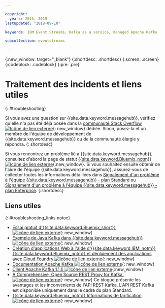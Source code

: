 ```yaml
---

copyright:
  years: 2015, 2019
lastupdated: "2018-09-10"

keywords: IBM Event Streams, Kafka as a service, managed Apache Kafka

subcollection: eventstreams

---
```


{:new_window: target="_blank"}
{:shortdesc: .shortdesc}
{:screen: .screen}
{:codeblock: .codeblock}
{:pre: .pre}



# Traitement des incidents et liens utiles
{: #troubleshooting}

Si vous avez une question sur {{site.data.keyword.messagehub}}, vérifiez qu'elle n'a pas été déjà posée dans la [communauté Stack Overflow ![Icône de lien externe](../../icons/launch-glyph.svg "Icône de lien externe")](https://stackoverflow.com/questions/tagged/ibm-eventstreams){: new_window} dédiée.
Sinon, posez-la et un membre de l'équipe de développement de {{site.data.keyword.messagehub}} ou de la communauté élargie y répondra.
{: shortdesc}

Si vous rencontrez un problème lié à {{site.data.keyword.messagehub}}, consultez d'abord la page de statut [{{site.data.keyword.Bluemix_notm}}![Icône de lien externe](../../icons/launch-glyph.svg "Icône de lien externe")](https://cloud.ibm.com/status?selected=status){:new_window}.
Si vous souhaitez ensuite obtenir de l'aide de l'équipe {{site.data.keyword.messagehub}}, assurez-vous de collecter toutes les informations détaillées dans [Signalement d'un problème à l'équipe {{site.data.keyword.messagehub}} - plan Standard](/docs/services/EventStreams?topic=eventstreams-report_problem) ou [Signalement d'un problème à l'équipe {{site.data.keyword.messagehub}} - plan Enterprise](/docs/services/EventStreams?topic=eventstreams-report_problem).
{:shortdesc}

## Liens utiles
{: #troubleshooting_links notoc}

*  [Essai gratuit d'{{site.data.keyword.Bluemix_short}} ![Icône de lien externe](../../icons/launch-glyph.svg "Icône de lien externe")](https://apps.admin.ibmcloud.com/manage/trial/bluemix.html){: new_window}
*  [Exemple de Java Kafka dans {{site.data.keyword.messagehub}}![Icône de lien externe](../../icons/launch-glyph.svg "Icône de lien externe")](https://github.com/ibm-messaging/event-streams-samples/tree/master/kafka-java-console-sample){: new_window}
*  [Création d'applications Web à l'aide d'{{site.data.keyword.IBM_notm}} {{site.data.keyword.Bluemix_notm}} et déploiement des applications avec Cloud Foundry ![Icône de lien externe](../../icons/launch-glyph.svg "Icône de lien externe")](https://cloud.ibm.com/docs/starters?topic=starters-download-modify-and-redeploy-your-cloud-foundry-app-with-the-command-line-interface#download-modify-and-redeploy-your-cloud-foundry-app-with-the-command-line-interface){: new_window}
*  [Documentation Apache Kafka ![Icône de lien externe](../../icons/launch-glyph.svg "Icône de lien externe")](http://kafka.apache.org/documentation.html){: new_window}
*  [Client Apache Kafka 1.1.0 ![Icône de lien externe](../../icons/launch-glyph.svg "Icône de lien externe")](https://archive.apache.org/dist/kafka/1.1.0/kafka-1.1.0-src.tgz){:new_window}
*  [A Comprehensive, Open Source REST Proxy for Kafka. ![Icône de lien externe](../../icons/launch-glyph.svg "Icône de lien externe")](http://www.confluent.io/blog/a-comprehensive-open-source-rest-proxy-for-kafka/){: new_window}
	Ce blogue présente les avantages et les inconvénients de l'API REST Kafka. L'API REST Kafka est disponible uniquement dans le cadre du plan Standard.
*  [{{site.data.keyword.Bluemix_notm}} Informations de tarification ![Icône de lien externe](../../icons/launch-glyph.svg "Icône de lien externe")](https://cloud.ibm.com/docs/billing-usage?topic=billing-usage-cost#cost){: new_window}


